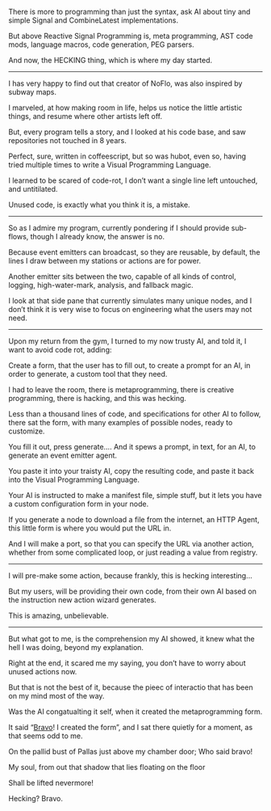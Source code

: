 There is more to programming than just the syntax,
ask AI about tiny and simple Signal and CombineLatest implementations.

But above Reactive Signal Programming is,
meta programming, AST code mods, language macros, code generation, PEG parsers.

And now, the HECKING thing,
which is where my day started.

---

I has very happy to find out that creator of NoFlo,
was also inspired by subway maps.

I marveled, at how making room in life,
helps us notice the little artistic things, and resume where other artists left off.


But, every program tells a story, and I looked at his code base,
and saw repositories not touched in 8 years.

Perfect, sure, written in coffeescript, but so was hubot,
even so, having tried multiple times to write a Visual Programming Language.

I learned to be scared of code-rot,
I don’t want a single line left untouched, and untitilated.

Unused code, is exactly what you think it is,
a mistake.

---

So as I admire my program, currently pondering if I should provide sub-flows,
though I already know, the answer is no.

Because event emitters can broadcast, so they are reusable,
by default, the lines I draw between my stations or actions are for power.

Another emitter sits between the two,
capable of all kinds of control, logging, high-water-mark, analysis, and fallback magic.

I look at that side pane that currently simulates many unique nodes,
and I don’t think it is very wise to focus on engineering what the users may not need.

---

Upon my return from the gym, I turned to my now trusty AI,
and told it, I want to avoid code rot, adding:

Create a form, that the user has to fill out, to create a prompt for an AI,
in order to generate, a custom tool that they need.

I had to leave the room, there is metaprogramming, there is creative programming,
there is hacking, and this was hecking.

Less than a thousand lines of code, and specifications for other AI to follow,
there sat the form, with many examples of possible nodes, ready to customize.

You fill it out, press generate….
And it spews a prompt, in text, for an AI, to generate an event emitter agent.

You paste it into your traisty AI, copy the resulting code,
and paste it back into the Visual Programming Language.

Your AI is instructed to make a manifest file, simple stuff,
but it lets you have a custom configuration form in your node.

If you generate a node to download a file from the internet,
an HTTP Agent, this little form is where you would put the URL in.

And I will make a port, so that you can specify the URL
via another action, whether from some complicated loop, or just reading a value from registry.

---

I will pre-make some action, because frankly,
this is hecking interesting…

But my users, will be providing their own code,
from their own AI based on the instruction new action wizard generates.

This is amazing,
unbelievable.

---

But what got to me, is the comprehension my AI showed,
it knew what the hell I was doing, beyond my explanation.

Right at the end, it scared me my saying,
you don’t have to worry about unused actions now.

But that is not the best of it,
because the pieec of interactio that has been on my mind most of the way.

Was the AI congatualting it self,
when it created the metaprogramming form.

It said “[Bravo][1]! I created the form”,
and I sat there quietly for a moment, as that seems odd to me.

On the pallid bust of Pallas just above my chamber door;
Who said bravo!

My soul,
from out that shadow that lies floating on the floor

Shall be lifted
nevermore!

Hecking?
Bravo.

[1]: files/who.png
